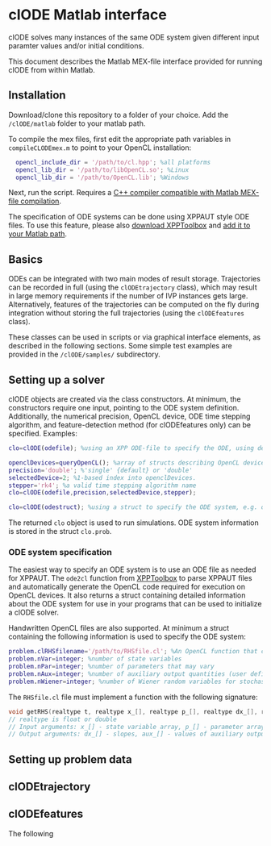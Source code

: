 # clODE Matlab interface

clODE solves many instances of the same ODE system given different input paramter values and/or initial conditions.

This document describes the Matlab MEX-file interface provided for running clODE from within Matlab. 

## Installation

Download/clone this repository to a folder of your choice. Add the `/clODE/matlab` folder to your matlab path. 

To compile the mex files, first edit the appropriate path variables in `compileCLODEmex.m` to point to your OpenCL installation:
``` matlab
  opencl_include_dir = '/path/to/cl.hpp'; %all platforms
  opencl_lib_dir = '/path/to/libOpenCL.so'; %Linux
  opencl_lib_dir = '/path/to/OpenCL.lib'; %Windows
```
Next, run the script. Requires a [C++ compiler compatible with Matlab MEX-file compilation](https://www.mathworks.com/support/requirements/supported-compilers.html).

The specification of ODE systems can be done using XPPAUT style ODE files. To use this feature, please also [download XPPToolbox](https://github.com/patrickfletcher/xppToolbox) and [add it to your Matlab path](https://www.mathworks.com/help/matlab/ref/addpath.html). 

## Basics

ODEs can be integrated with two main modes of result storage. Trajectories can be recorded in full (using the `clODEtrajectory` class), which may result in large memory requirements if the number of IVP instances gets large. Alternatively, features of the trajectories can be computed on the fly during integration without storing the full trajectories (using the `clODEfeatures` class).

These classes can be used in scripts or via graphical interface elements, as described in the following sections. Some simple test examples are provided in the `/clODE/samples/` subdirectory.

## Setting up a solver

clODE objects are created via the class constructors. At minimum, the constructors require one input, pointing to the ODE system definition. Additionally, the numerical precision, OpenCL device, ODE time stepping algorithm, and feature-detection method (for clODEfeatures only) can be specified. Examples:
``` matlab
clo=clODE(odefile); %using an XPP ODE-file to specify the ODE, using default solver specification: precision='single', selectedDevice=1, stepper='dorpri5'.

openclDevices=queryOpenCL(); %array of structs describing OpenCL devices available
precision='double'; %'single' {default} or 'double' 
selectedDevice=2; %1-based index into openclDevices.
stepper='rk4'; %a valid time stepping algorithm name 
clo=clODE(odefile,precision,selectedDevice,stepper); 

clo=clODE(odestruct); %using a struct to specify the ODE system, e.g. output of ode2cl
```
The returned `clo` object is used to run simulations. ODE system information is stored in the struct `clo.prob`.

### ODE system specification

The easiest way to specify an ODE system is to use an ODE file as needed for XPPAUT. The `ode2cl` function from [XPPToolbox](https://github.com/patrickfletcher/xppToolbox) to parse XPPAUT files and automatically generate the OpenCL code required for execution on OpenCL devices. It also returns a struct containing detailed information about the ODE system for use in your programs that can be used to initialize a clODE solver.

Handwritten OpenCL files are also supported. At minimum a struct containing the following information is used to specify the ODE system:
``` matlab
problem.clRHSfilename='/path/to/RHSfile.cl'; %An OpenCL function that computes the system's vector field
problem.nVar=integer; %number of state variables
problem.nPar=integer; %number of parameters that may vary
problem.nAux=integer; %number of auxiliary output quantities (user defined functions of state variables)
problem.nWiener=integer; %number of Wiener random variables for stochastic simulations
```
The `RHSfile.cl` file must implement a function with the following signature:
``` c
void getRHS(realtype t, realtype x_[], realtype p_[], realtype dx_[], realtype aux_[], realtype w_[]);
// realtype is float or double
// Input arguments: x_[] - state variable array, p_[] - parameter array, w_[] - array of Wiener variable values provided by clODE if nWiener>0. 
// Output arguments: dx_[] - slopes, aux_[] - values of auxiliary output quantities
```

## Setting up problem data



## clODEtrajectory



## clODEfeatures

The following 

###